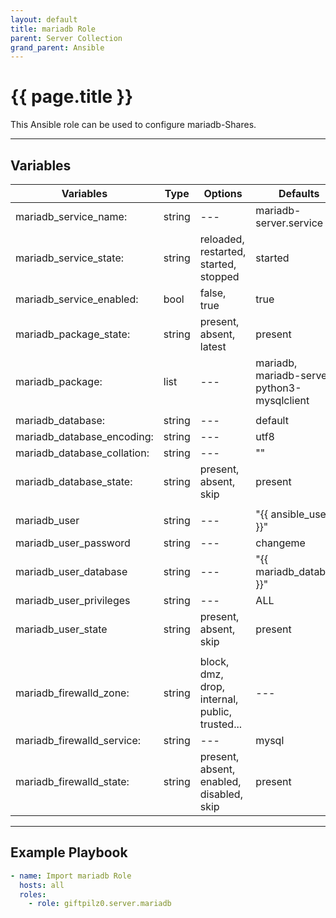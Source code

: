 ```yaml
---
layout: default
title: mariadb Role
parent: Server Collection
grand_parent: Ansible
---
```


# {{ page.title }}

This Ansible role can be used to configure mariadb-Shares.

______________________________________________________________________

## Variables

| Variables                   | Type   | Options                                        | Defaults                                     |
| --------------------------- | ------ | ---------------------------------------------- | -------------------------------------------- |
| mariadb_service_name:       | string | ---                                            | mariadb-server.service                       |
| mariadb_service_state:      | string | reloaded, restarted, started, stopped          | started                                      |
| mariadb_service_enabled:    | bool   | false, true                                    | true                                         |
| mariadb_package_state:      | string | present, absent, latest                        | present                                      |
| mariadb_package:            | list   | ---                                            | mariadb, mariadb-server, python3-mysqlclient |
|                             |        |                                                |                                              |
| mariadb_database:           | string | ---                                            | default                                      |
| mariadb_database_encoding:  | string | ---                                            | utf8                                         |
| mariadb_database_collation: | string | ---                                            | ""                                           |
| mariadb_database_state:     | string | present, absent, skip                          | present                                      |
|                             |        |                                                |                                              |
| mariadb_user                | string | ---                                            | "{{ ansible_user }}"                         |
| mariadb_user_password       | string | ---                                            | changeme                                     |
| mariadb_user_database       | string | ---                                            | "{{ mariadb_database }}"                     |
| mariadb_user_privileges     | string | ---                                            | ALL                                          |
| mariadb_user_state          | string | present, absent, skip                          | present                                      |
|                             |        |                                                |                                              |
| mariadb_firewalld_zone:     | string | block, dmz, drop, internal, public, trusted... | ---                                          |
| mariadb_firewalld_service:  | string | ---                                            | mysql                                        |
| mariadb_firewalld_state:    | string | present, absent, enabled, disabled, skip       | present                                      |

______________________________________________________________________

## Example Playbook

```yaml
- name: Import mariadb Role
  hosts: all
  roles:
    - role: giftpilz0.server.mariadb
```
